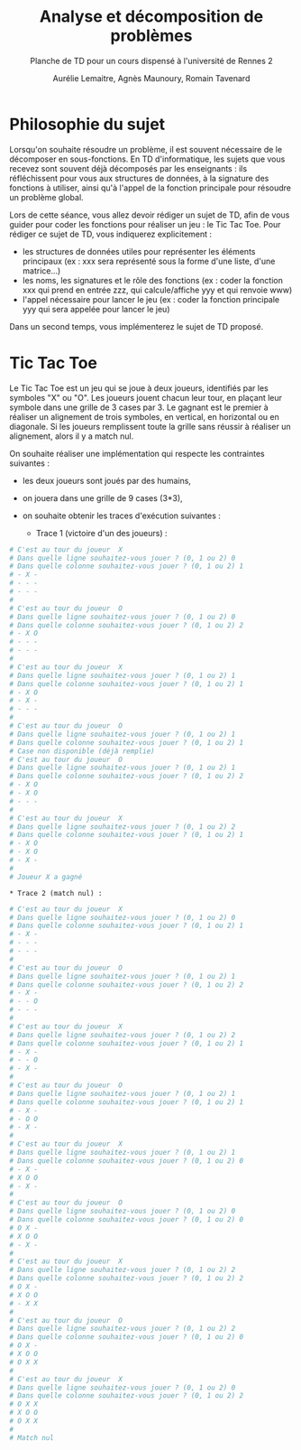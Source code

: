 ﻿---
title : Analyse et décomposition de problèmes
subtitle: Planche de TD pour un cours dispensé à l'université de Rennes 2
language: fr
author: Aurélie Lemaitre, Agnès Maunoury, Romain Tavenard
rights: Creative Commons CC BY-NC-SA
---

# Philosophie du sujet

Lorsqu'on souhaite résoudre un problème, il est souvent nécessaire de le décomposer en sous-fonctions. En TD d'informatique, les sujets que vous recevez sont souvent déjà décomposés par les enseignants : ils réfléchissent pour vous aux structures de données, à la signature des fonctions à utiliser, ainsi qu'à l'appel de la fonction principale pour résoudre un problème global.

Lors de cette séance, vous allez devoir rédiger un sujet de TD, afin de vous guider pour coder les fonctions pour réaliser un jeu : le Tic Tac Toe.
Pour rédiger ce sujet de TD, vous indiquerez explicitement :

* les structures de données utiles pour représenter les éléments principaux (ex : xxx sera représenté sous la forme d'une liste, d'une matrice...)
* les noms, les signatures et le rôle des fonctions (ex : coder la fonction xxx qui prend en entrée zzz, qui calcule/affiche yyy et qui renvoie www)
* l'appel nécessaire pour lancer le jeu (ex : coder la fonction principale yyy qui sera appelée pour lancer le jeu)

Dans un second temps, vous implémenterez le sujet de TD proposé.

# Tic Tac Toe

Le Tic Tac Toe est un jeu qui se joue à deux joueurs, identifiés par les symboles "X" ou "O". Les joueurs jouent chacun leur tour, en plaçant leur symbole dans une grille de 3 cases par 3. Le gagnant est le premier à réaliser un alignement de trois symboles, en vertical, en horizontal ou en diagonale. Si les joueurs remplissent toute la grille sans réussir à réaliser un alignement, alors il y a match nul.

On souhaite réaliser une implémentation qui respecte les contraintes suivantes :

* les deux joueurs sont joués par des humains,
* on jouera dans une grille de 9 cases (3*3),
* on souhaite obtenir les traces d'exécution suivantes :

	* Trace 1 (victoire d'un des joueurs) :
```python
# C'est au tour du joueur  X
# Dans quelle ligne souhaitez-vous jouer ? (0, 1 ou 2) 0
# Dans quelle colonne souhaitez-vous jouer ? (0, 1 ou 2) 1
# - X -
# - - -
# - - -
#
# C'est au tour du joueur  O
# Dans quelle ligne souhaitez-vous jouer ? (0, 1 ou 2) 0
# Dans quelle colonne souhaitez-vous jouer ? (0, 1 ou 2) 2
# - X O
# - - -
# - - -
#
# C'est au tour du joueur  X
# Dans quelle ligne souhaitez-vous jouer ? (0, 1 ou 2) 1
# Dans quelle colonne souhaitez-vous jouer ? (0, 1 ou 2) 1
# - X O
# - X -
# - - -
#
# C'est au tour du joueur  O
# Dans quelle ligne souhaitez-vous jouer ? (0, 1 ou 2) 1
# Dans quelle colonne souhaitez-vous jouer ? (0, 1 ou 2) 1
# Case non disponible (déjà remplie)
# C'est au tour du joueur  O
# Dans quelle ligne souhaitez-vous jouer ? (0, 1 ou 2) 1
# Dans quelle colonne souhaitez-vous jouer ? (0, 1 ou 2) 2
# - X O
# - X O
# - - -
#
# C'est au tour du joueur  X
# Dans quelle ligne souhaitez-vous jouer ? (0, 1 ou 2) 2
# Dans quelle colonne souhaitez-vous jouer ? (0, 1 ou 2) 1
# - X O
# - X O
# - X -
#
# Joueur X a gagné
```

	* Trace 2 (match nul) :
```python
# C'est au tour du joueur  X
# Dans quelle ligne souhaitez-vous jouer ? (0, 1 ou 2) 0
# Dans quelle colonne souhaitez-vous jouer ? (0, 1 ou 2) 1
# - X -
# - - -
# - - -
#
# C'est au tour du joueur  O
# Dans quelle ligne souhaitez-vous jouer ? (0, 1 ou 2) 1
# Dans quelle colonne souhaitez-vous jouer ? (0, 1 ou 2) 2
# - X -
# - - O
# - - -
#
# C'est au tour du joueur  X
# Dans quelle ligne souhaitez-vous jouer ? (0, 1 ou 2) 2
# Dans quelle colonne souhaitez-vous jouer ? (0, 1 ou 2) 1
# - X -
# - - O
# - X -
#
# C'est au tour du joueur  O
# Dans quelle ligne souhaitez-vous jouer ? (0, 1 ou 2) 1
# Dans quelle colonne souhaitez-vous jouer ? (0, 1 ou 2) 1
# - X -
# - O O
# - X -
#
# C'est au tour du joueur  X
# Dans quelle ligne souhaitez-vous jouer ? (0, 1 ou 2) 1
# Dans quelle colonne souhaitez-vous jouer ? (0, 1 ou 2) 0
# - X -
# X O O
# - X -
#
# C'est au tour du joueur  O
# Dans quelle ligne souhaitez-vous jouer ? (0, 1 ou 2) 0
# Dans quelle colonne souhaitez-vous jouer ? (0, 1 ou 2) 0
# O X -
# X O O
# - X -
#
# C'est au tour du joueur  X
# Dans quelle ligne souhaitez-vous jouer ? (0, 1 ou 2) 2
# Dans quelle colonne souhaitez-vous jouer ? (0, 1 ou 2) 2
# O X -
# X O O
# - X X
#
# C'est au tour du joueur  O
# Dans quelle ligne souhaitez-vous jouer ? (0, 1 ou 2) 2
# Dans quelle colonne souhaitez-vous jouer ? (0, 1 ou 2) 0
# O X -
# X O O
# O X X
#
# C'est au tour du joueur  X
# Dans quelle ligne souhaitez-vous jouer ? (0, 1 ou 2) 0
# Dans quelle colonne souhaitez-vous jouer ? (0, 1 ou 2) 2
# O X X
# X O O
# O X X
#
# Match nul
```

<!-- # Resultat des premières investigations

Ce sujet a déjà commencé à être étudié en CM. Vous êtes arrivés, collectivement,
aux choix suivants :

1. La grille sera représentée par 3 listes de chaînes de caractères représentant
chacune une ligne de cette grille, par exemple :
```python
ligne1 = ["X", "-", "O"]
ligne2 = ["-", "-", "X"]
ligne3 = ["-", "-", "-"]
```
2. Une partie se déroule selon le schéma suivant :
    1. Créatiion d'une grille vide
    2. Affichage de la grille
    3. À qui le tour ?
    4. Interactions avec le joueur (dont vérification si case vide)
    5. Modification de la valeur de la case jouée
    6. Affichage de la grille
    7. Si la partie n'est pas finie, retour à l'étape 3
    8. Sinon, affichage du vainqueur ou du texte "match nul"

Partant de ce début de mise en forme, rédigez un énoncé de TD dans lequel
vous indiquerez explicitement :

* les noms, les signatures et le rôle des fonctions (ex : coder la fonction xxx
    qui prend en entrée zzz, qui calcule/affiche yyy et qui renvoie www)
* l'appel nécessaire pour lancer le jeu (ex : coder la fonction principale yyy
    qui sera appelée pour lancer le jeu)

# Implémentation

Une fois le sujet de TD rédigé et validé par votre enseignant(e) de TD,
implémentez-le ! -->
